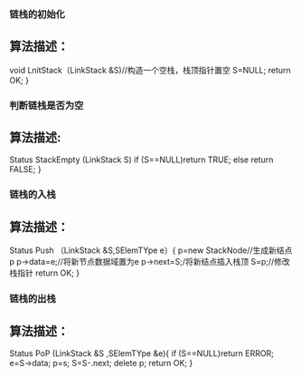 ### 链栈的初始化
## 算法描述：
void LnitStack（LinkStack &S)//构造一个空栈，栈顶指针置空
S=NULL;
return OK;
}
### 判断链栈是否为空
## 算法描述:
Status StackEmpty (LinkStack S)
if (S==NULL)return TRUE;
else return FALSE;
}
### 链栈的入栈
## 算法描述：
Status Push （LinkStack &S,SElemTYpe e）{
p=new StackNode//生成新结点p
p->data=e;//将新节点数据域置为e
p->next=S;/将新结点插入栈顶
S=p;//修改栈指针
return OK;
}
### 链栈的出栈
## 算法描述：
Status PoP (LinkStack &S ,SElemTYpe &e){
if (S==NULL)return ERROR;
e=S->data;
p=s;
S=S-.next;
delete p;
return OK;
}


